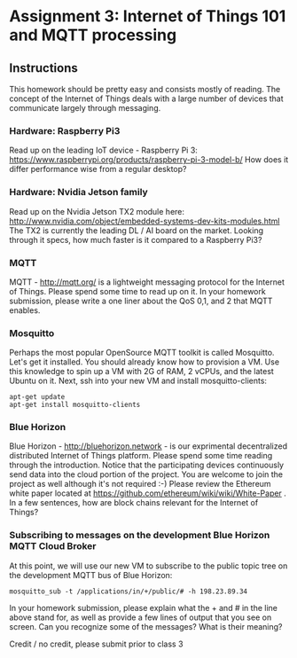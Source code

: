 # Assignment 3: Internet of Things 101 and MQTT processing

## Instructions
This homework should be pretty easy and consists mostly of reading. The concept of the Internet of Things deals with a large number of devices that communicate largely through messaging.

### Hardware: Raspberry Pi3
Read up on the leading IoT device - Raspberry Pi 3: https://www.raspberrypi.org/products/raspberry-pi-3-model-b/  How does it differ performance wise from a regular desktop?

### Hardware: Nvidia Jetson family
Read up on the Nvidia Jetson TX2 module here: http://www.nvidia.com/object/embedded-systems-dev-kits-modules.html  The TX2 is currently the leading DL / AI board on the market. Looking through it specs, how much faster is it compared to a Raspberry Pi3?

### MQTT 
MQTT - http://mqtt.org/ is a lightweight messaging protocol for the Internet of Things.  Please spend some time to read up on it.  In your homework submission, please write a one liner about the QoS 0,1, and 2 that MQTT enables.

### Mosquitto
Perhaps the most popular OpenSource MQTT toolkit is called Mosquitto.  Let's get it installed.  You should already know how to provision a VM. Use this knowledge to spin up a VM with 2G of RAM, 2 vCPUs, and the latest Ubuntu on it.  Next, ssh into your new VM and install mosquitto-clients:
```
apt-get update
apt-get install mosquitto-clients
```
### Blue Horizon
Blue Horizon - http://bluehorizon.network - is our exprimental decentralized distributed Internet of Things platform.  Please spend some time reading through the introduction. Notice that the participating devices continuously send data into the cloud portion of the project.  You are welcome to join the project as well although it's not required :-)  Please review the Ethereum white paper located at https://github.com/ethereum/wiki/wiki/White-Paper .  In a few sentences, how are block chains relevant for the Internet of Things?


### Subscribing to messages on the development  Blue Horizon MQTT Cloud Broker
At this point, we will use our new VM to subscribe to the public topic tree on the development MQTT bus of Blue Horizon:
```
mosquitto_sub -t /applications/in/+/public/# -h 198.23.89.34
```
In your homework submission, please explain what the + and # in the line above stand for, as well as provide a few lines of output that you see on screen.  Can you recognize some of the messages?  What is their meaning?

Credit / no credit, please submit prior to class 3
